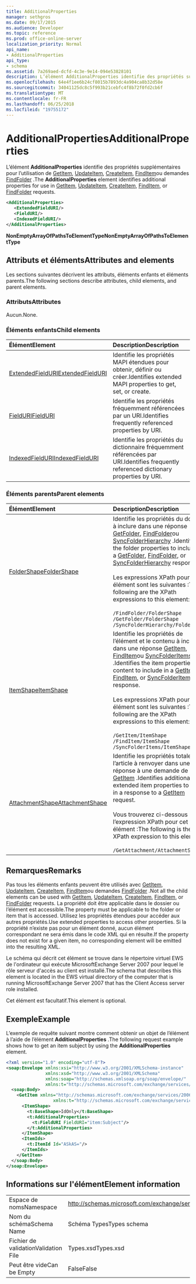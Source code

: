 ```yaml
---
title: AdditionalProperties
manager: sethgros
ms.date: 09/17/2015
ms.audience: Developer
ms.topic: reference
ms.prod: office-online-server
localization_priority: Normal
api_name:
- AdditionalProperties
api_type:
- schema
ms.assetid: 7a269aed-dcfd-4c3e-9e14-094e53828101
description: L’élément AdditionalProperties identifie des propriétés supplémentaires pour l’utilisation de GetItem, UpdateItem, CreateItem, FindItem ou Demandes FindFolder.
ms.openlocfilehash: 64e4f1ee6b24cf8015b7893dc4a904ca8b32d58e
ms.sourcegitcommit: 34041125dc8c5f993b21cebfc4f8b72f0fd2cb6f
ms.translationtype: MT
ms.contentlocale: fr-FR
ms.lasthandoff: 06/25/2018
ms.locfileid: "19755172"
---
```

# <a name="additionalproperties"></a><span data-ttu-id="49749-103">AdditionalProperties</span><span class="sxs-lookup"><span data-stu-id="49749-103">AdditionalProperties</span></span>

<span data-ttu-id="49749-104">L’élément **AdditionalProperties** identifie des propriétés supplémentaires pour l’utilisation de [GetItem](getitem.md), [UpdateItem](updateitem.md), [CreateItem](createitem.md), [FindItem](finditem.md)ou demandes [FindFolder](findfolder.md) .</span><span class="sxs-lookup"><span data-stu-id="49749-104">The **AdditionalProperties** element identifies additional properties for use in [GetItem](getitem.md), [UpdateItem](updateitem.md), [CreateItem](createitem.md), [FindItem](finditem.md), or [FindFolder](findfolder.md) requests.</span></span> 
  
```xml
<AdditionalProperties>
   <ExtendedFieldURI/>
   <FieldURI/>
   <IndexedFieldURI/>
</AdditionalProperties>
```

 <span data-ttu-id="49749-105">**NonEmptyArrayOfPathsToElementType**</span><span class="sxs-lookup"><span data-stu-id="49749-105">**NonEmptyArrayOfPathsToElementType**</span></span>
## <a name="attributes-and-elements"></a><span data-ttu-id="49749-106">Attributs et éléments</span><span class="sxs-lookup"><span data-stu-id="49749-106">Attributes and elements</span></span>

<span data-ttu-id="49749-107">Les sections suivantes décrivent les attributs, éléments enfants et éléments parents.</span><span class="sxs-lookup"><span data-stu-id="49749-107">The following sections describe attributes, child elements, and parent elements.</span></span>
  
### <a name="attributes"></a><span data-ttu-id="49749-108">Attributs</span><span class="sxs-lookup"><span data-stu-id="49749-108">Attributes</span></span>

<span data-ttu-id="49749-109">Aucun.</span><span class="sxs-lookup"><span data-stu-id="49749-109">None.</span></span>
  
### <a name="child-elements"></a><span data-ttu-id="49749-110">Éléments enfants</span><span class="sxs-lookup"><span data-stu-id="49749-110">Child elements</span></span>

|<span data-ttu-id="49749-111">**Élément**</span><span class="sxs-lookup"><span data-stu-id="49749-111">**Element**</span></span>|<span data-ttu-id="49749-112">**Description**</span><span class="sxs-lookup"><span data-stu-id="49749-112">**Description**</span></span>|
|:-----|:-----|
|[<span data-ttu-id="49749-113">ExtendedFieldURI</span><span class="sxs-lookup"><span data-stu-id="49749-113">ExtendedFieldURI</span></span>](extendedfielduri.md) <br/> |<span data-ttu-id="49749-114">Identifie les propriétés MAPI étendues pour obtenir, définir ou créer.</span><span class="sxs-lookup"><span data-stu-id="49749-114">Identifies extended MAPI properties to get, set, or create.</span></span>  <br/> |
|[<span data-ttu-id="49749-115">FieldURI</span><span class="sxs-lookup"><span data-stu-id="49749-115">FieldURI</span></span>](fielduri.md) <br/> |<span data-ttu-id="49749-116">Identifie les propriétés fréquemment référencées par un URI.</span><span class="sxs-lookup"><span data-stu-id="49749-116">Identifies frequently referenced properties by URI.</span></span>  <br/> |
|[<span data-ttu-id="49749-117">IndexedFieldURI</span><span class="sxs-lookup"><span data-stu-id="49749-117">IndexedFieldURI</span></span>](indexedfielduri.md) <br/> |<span data-ttu-id="49749-118">Identifie les propriétés du dictionnaire fréquemment référencées par URI.</span><span class="sxs-lookup"><span data-stu-id="49749-118">Identifies frequently referenced dictionary properties by URI.</span></span>  <br/> |
   
### <a name="parent-elements"></a><span data-ttu-id="49749-119">Éléments parents</span><span class="sxs-lookup"><span data-stu-id="49749-119">Parent elements</span></span>

|<span data-ttu-id="49749-120">**Élément**</span><span class="sxs-lookup"><span data-stu-id="49749-120">**Element**</span></span>|<span data-ttu-id="49749-121">**Description**</span><span class="sxs-lookup"><span data-stu-id="49749-121">**Description**</span></span>|
|:-----|:-----|
|[<span data-ttu-id="49749-122">FolderShape</span><span class="sxs-lookup"><span data-stu-id="49749-122">FolderShape</span></span>](foldershape.md) <br/> | <span data-ttu-id="49749-123">Identifie les propriétés du dossier à inclure dans une réponse [GetFolder](getfolder.md), [FindFolder](findfolder.md)ou [SyncFolderHierarchy](syncfolderhierarchy.md) .</span><span class="sxs-lookup"><span data-stu-id="49749-123">Identifies the folder properties to include in a [GetFolder](getfolder.md), [FindFolder](findfolder.md), or [SyncFolderHierarchy](syncfolderhierarchy.md) response.</span></span><br/><br/>  <span data-ttu-id="49749-124">Les expressions XPath pour cet élément sont les suivantes :</span><span class="sxs-lookup"><span data-stu-id="49749-124">The following are the XPath expressions to this element:</span></span><br/><br/>  `/FindFolder/FolderShape` <br/>  `/GetFolder/FolderShape` <br/>  `/SyncFolderHierarchy/FolderShape` <br/> |
|[<span data-ttu-id="49749-125">ItemShape</span><span class="sxs-lookup"><span data-stu-id="49749-125">ItemShape</span></span>](itemshape.md) <br/> | <span data-ttu-id="49749-126">Identifie les propriétés de l’élément et le contenu à inclure dans une réponse [GetItem](getitem.md), [FindItem](finditem.md)ou [SyncFolderItems](syncfolderitems.md) .</span><span class="sxs-lookup"><span data-stu-id="49749-126">Identifies the item properties and content to include in a [GetItem](getitem.md), [FindItem](finditem.md), or [SyncFolderItems](syncfolderitems.md) response.</span></span><br/><br/>  <span data-ttu-id="49749-127">Les expressions XPath pour cet élément sont les suivantes :</span><span class="sxs-lookup"><span data-stu-id="49749-127">The following are the XPath expressions to this element:</span></span><br/><br/>  `/GetItem/ItemShape` <br/>  `/FindItem/ItemShape` <br/>  `/SyncFolderItems/ItemShape` <br/> |
|[<span data-ttu-id="49749-128">AttachmentShape</span><span class="sxs-lookup"><span data-stu-id="49749-128">AttachmentShape</span></span>](attachmentshape.md) <br/> |<span data-ttu-id="49749-129">Identifie les propriétés totale de l’article à renvoyer dans une réponse à une demande de [GetItem](getitem.md) .</span><span class="sxs-lookup"><span data-stu-id="49749-129">Identifies additional extended item properties to return in a response to a [GetItem](getitem.md) request.</span></span><br/><br/> <span data-ttu-id="49749-130">Vous trouverez ci-dessous l’expression XPath pour cet élément :</span><span class="sxs-lookup"><span data-stu-id="49749-130">The following is the XPath expression to this element:</span></span><br/><br/>  `/GetAttachment/AttachmentShape` <br/> |
   
## <a name="remarks"></a><span data-ttu-id="49749-131">Remarques</span><span class="sxs-lookup"><span data-stu-id="49749-131">Remarks</span></span>

<span data-ttu-id="49749-132">Pas tous les éléments enfants peuvent être utilisés avec [GetItem](getitem.md), [UpdateItem](updateitem.md), [CreateItem](createitem.md), [FindItem](finditem.md)ou demandes [FindFolder](findfolder.md) .</span><span class="sxs-lookup"><span data-stu-id="49749-132">Not all the child elements can be used with [GetItem](getitem.md), [UpdateItem](updateitem.md), [CreateItem](createitem.md), [FindItem](finditem.md), or [FindFolder](findfolder.md) requests.</span></span> <span data-ttu-id="49749-133">La propriété doit être applicable dans le dossier ou l’élément est accessible.</span><span class="sxs-lookup"><span data-stu-id="49749-133">The property must be applicable to the folder or item that is accessed.</span></span> <span data-ttu-id="49749-134">Utilisez les propriétés étendues pour accéder aux autres propriétés.</span><span class="sxs-lookup"><span data-stu-id="49749-134">Use extended properties to access other properties.</span></span> <span data-ttu-id="49749-135">Si la propriété n’existe pas pour un élément donné, aucun élément correspondant ne sera émis dans le code XML qui en résulte.</span><span class="sxs-lookup"><span data-stu-id="49749-135">If the property does not exist for a given item, no corresponding element will be emitted into the resulting XML.</span></span> 
  
<span data-ttu-id="49749-136">Le schéma qui décrit cet élément se trouve dans le répertoire virtuel EWS de l'ordinateur qui exécute MicrosoftExchange Server 2007 pour lequel le rôle serveur d'accès au client est installé.</span><span class="sxs-lookup"><span data-stu-id="49749-136">The schema that describes this element is located in the EWS virtual directory of the computer that is running MicrosoftExchange Server 2007 that has the Client Access server role installed.</span></span> 
  
<span data-ttu-id="49749-137">Cet élément est facultatif.</span><span class="sxs-lookup"><span data-stu-id="49749-137">This element is optional.</span></span>
  
## <a name="example"></a><span data-ttu-id="49749-138">Exemple</span><span class="sxs-lookup"><span data-stu-id="49749-138">Example</span></span>

<span data-ttu-id="49749-139">L’exemple de requête suivant montre comment obtenir un objet de l’élément à l’aide de l’élément **AdditionalProperties** .</span><span class="sxs-lookup"><span data-stu-id="49749-139">The following request example shows how to get an item subject by using the **AdditionalProperties** element.</span></span> 
  
```XML
<?xml version="1.0" encoding="utf-8"?>
<soap:Envelope xmlns:xsi="http://www.w3.org/2001/XMLSchema-instance"
               xmlns:xsd="http://www.w3.org/2001/XMLSchema"
               xmlns:soap="http://schemas.xmlsoap.org/soap/envelope/"
               xmlns:t="http://schemas.microsoft.com/exchange/services/2006/types">
  <soap:Body>
    <GetItem xmlns="http://schemas.microsoft.com/exchange/services/2006/messages" 
                  xmlns:t="http://schemas.microsoft.com/exchange/services/2006/types">
      <ItemShape>
        <t:BaseShape>IdOnly</t:BaseShape>
        <t:AdditionalProperties>
          <t:FieldURI FieldURI="item:Subject"/>
        </t:AdditionalProperties>
      </ItemShape>
      <ItemIds>
        <t:ItemId Id="ASkAS="/>
      </ItemIds>
    </GetItem>
  </soap:Body>
</soap:Envelope>
```

## <a name="element-information"></a><span data-ttu-id="49749-140">Informations sur l'élément</span><span class="sxs-lookup"><span data-stu-id="49749-140">Element information</span></span>

|||
|:-----|:-----|
|<span data-ttu-id="49749-141">Espace de noms</span><span class="sxs-lookup"><span data-stu-id="49749-141">Namespace</span></span>  <br/> |http://schemas.microsoft.com/exchange/services/2006/types  <br/> |
|<span data-ttu-id="49749-142">Nom du schéma</span><span class="sxs-lookup"><span data-stu-id="49749-142">Schema Name</span></span>  <br/> |<span data-ttu-id="49749-143">Schéma Types</span><span class="sxs-lookup"><span data-stu-id="49749-143">Types schema</span></span>  <br/> |
|<span data-ttu-id="49749-144">Fichier de validation</span><span class="sxs-lookup"><span data-stu-id="49749-144">Validation File</span></span>  <br/> |<span data-ttu-id="49749-145">Types.xsd</span><span class="sxs-lookup"><span data-stu-id="49749-145">Types.xsd</span></span>  <br/> |
|<span data-ttu-id="49749-146">Peut être vide</span><span class="sxs-lookup"><span data-stu-id="49749-146">Can be Empty</span></span>  <br/> |<span data-ttu-id="49749-147">False</span><span class="sxs-lookup"><span data-stu-id="49749-147">False</span></span>  <br/> |
   

